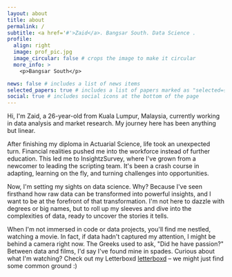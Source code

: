 ```yaml
---
layout: about
title: about
permalink: /
subtitle: <a href='#'>Zaid</a>. Bangsar South. Data Science .
profile:
  align: right
  image: prof_pic.jpg
  image_circular: false # crops the image to make it circular
  more_info: >
    <p>Bangsar South</p>

news: false # includes a list of news items
selected_papers: true # includes a list of papers marked as "selected={true}"
social: true # includes social icons at the bottom of the page
---
```


Hi, I'm Zaid, a 26-year-old from Kuala Lumpur, Malaysia, currently working in data analysis and market research. My journey here has been anything but linear.

After finishing my diploma in Actuarial Science, life took an unexpected turn. Financial realities pushed me into the workforce instead of further education. This led me to InsightzSurvey, where I've grown from a newcomer to leading the scripting team. It's been a crash course in adapting, learning on the fly, and turning challenges into opportunities.

Now, I'm setting my sights on data science. Why? Because I've seen firsthand how raw data can be transformed into powerful insights, and I want to be at the forefront of that transformation. I'm not here to dazzle with degrees or big names, but to roll up my sleeves and dive into the complexities of data, ready to uncover the stories it tells.

When I'm not immersed in code or data projects, you'll find me nestled, watching a movie. In fact, if data hadn't captured my attention, I might be behind a camera right now. The Greeks used to ask, "Did he have passion?" Between data and films, I'd say I've found mine in spades. Curious about what I'm watching? Check out my Letterboxd [letterboxd](https://letterboxd.com/sanisideup/) – we might just find some common ground :)

